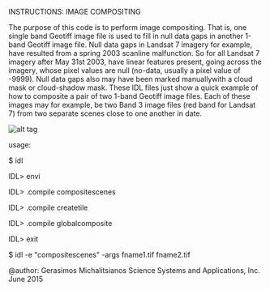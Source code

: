 INSTRUCTIONS: IMAGE COMPOSITING 

The purpose of this code is to perform image compositing. That is, one single band Geotiff image file is used to fill in 
null data gaps in another 1-band Geotiff image file. Null data gaps in Landsat 7 imagery for example, have resulted from a 
spring 2003 scanline malfunction. So for all Landsat 7 imagery after May 31st 2003, have linear features present, going 
across the imagery, whose pixel values are null (no-data, usually a pixel value of -9999). Null data gaps also may have 
been marked manuallywith a cloud mask or cloud-shadow mask. These IDL files just show a quick example of how to composite 
a pair of two 1-band Geotiff image files. Each of these images may for example, be two Band 3 image files (red band for 
Landsat 7) from two separate scenes close to one another in date.

![alt tag](file:///C:/Users/gmichali/Desktop/composited.jpg)

usage: 

$ idl 

IDL> envi

IDL> .compile compositescenes

IDL> .compile createtile

IDL> .compile globalcomposite

IDL> exit

$ idl -e "compositescenes" -args fname1.tif fname2.tif 

@author:
Gerasimos Michalitsianos
Science Systems and Applications, Inc. 
June 2015 
